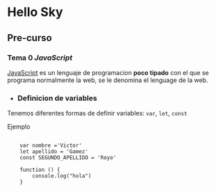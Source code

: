 # Hello Sky

## Pre-curso

### Tema 0 ***JavaScript***

[JavaScript](https://developer.mozilla.org/es/docs/Web/JavaScript) es un lenguaje de programacion **poco tipado** con el que se programa normalmente la web, se le denomina el lenguage de la web.

- ### Definicion de variables
Tenemos diferentes formas de definir variables: `var`, `let`, `const`

Ejemplo
```ES6

    var nombre ='Victor'
    let apellido = 'Gamez'
    const SEGUNDO_APELLIDO = 'Royo'

    function () {
        console.log("hola")
    }
```
